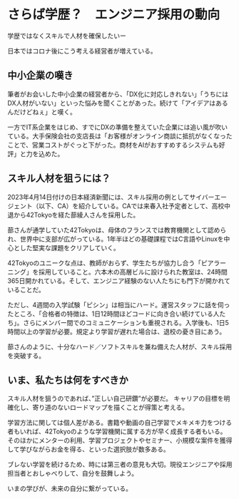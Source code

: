 # さらば学歴？　エンジニア採用の動向

学歴ではなくスキルで人材を確保したいー

日本ではコロナ後にこう考える経営者が増えている。

## 中小企業の嘆き
筆者がお会いした中小企業の経営者から、「DX化に対応しきれない」「うちにはDX人材がいない」といった悩みを聞くことがあった。続けて「アイデアはあるんだけどねぇ」と嘆く。

一方でIT系企業をはじめ、すでにDXの準備を整えていた企業には追い風が吹いている。大手保険会社の支店長は「お客様がオンライン商談に抵抗がなくなったことで、営業コストがぐっと下がった。商材をAIがおすすめするシステムも好評」と力を込めた。

## スキル人材を狙うには？
2023年4月14日付けの日本経済新聞には、スキル採用の例としてサイバーエージェント（以下、CA）を紹介している。CAでは来春入社予定者として、高校中退から42Tokyoを経た蔀綾人さんを採用した。

蔀さんが通学していた42Tokyoは、母体のフランスでは教育機関として認められ、世界中に支部が広がっている。1年半ほどの基礎課程ではC言語やLinuxを中心とした堅実な課題をクリアしていく。

42Tokyoのユニークな点は、教師がおらず、学生たちが協力し合う「ピアラーニング」を採用していること。六本木の高層ビルに設けられた教室は、24時間365日開かれている。そして、エンジニア経験のない人たちにも門下が開かれていることだ。

ただし、4週間の入学試験「ピシン」は相当にハード。運営スタッフに話を伺ったところ、「合格者の特徴は、1日12時間ほどコードに向き合い続けている人たち」。さらにメンバー間でのコミュニケーションも重視される。入学後も、1日5時間以上の学習が必要。規定より学習が遅れた場合は、退校の憂き目にあう。

蔀さんのように、十分なハード／ソフトスキルを兼ね備えた人材が、スキル採用を突破する。

## いま、私たちは何をすべきか
スキル人材を狙うのであれば、”正しい自己研鑽”が必要だ。
キャリアの目標を明確化し、寄り道のないロードマップを描くことが得策と考える。

学習方法に関しては個人差がある。書籍や動画の自己学習でメキメキ力をつける者もいれば、42Tokyoのような学習機関に属する方が早く成長する者もいる。そのほかにメンターの利用、学習プロジェクトやセミナー、小規模な案件を獲得して学びながらお金を得る、といった選択肢が数多ある。

ブレない学習を続けるため、時には第三者の意見も大切。現役エンジニアや採用担当者とおしゃべりして、自分を鼓舞しよう。

いまの学びが、未来の自分に繋がっている。
